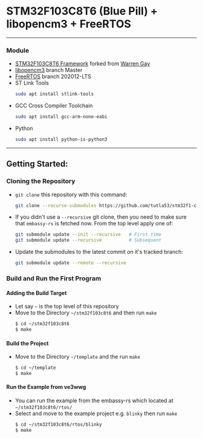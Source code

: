 # STM32F103C8T6 (Blue Pill) + libopencm3 + FreeRTOS
***

### Module
- [STM32F103C8T6 Framework](https://github.com/tutla53/stm32f1-c-template.git) forked from [Warren Gay](https://github.com/ve3wwg)
- [libopencm3](https://github.com/libopencm3/libopencm3.git) branch Master
- [FreeRTOS](https://github.com/FreeRTOS/FreeRTOS-LTS.git) branch 202012-LTS
- ST Link Tools
  ```bash
  sudo apt install stlink-tools
  ```
- GCC Cross Compiler Toolchain
  ```bash
  sudo apt install gcc-arm-none-eabi
  ```
- Python
  ```bash
  sudo apt install python-is-python3
  ```
***

## Getting Started:
### Cloning the Repository
- `git clone` this repository with this command:
    ```bash
    git clone --recurse-submodules https://github.com/tutla53/stm32f1-c-template.git 
    ```
- If you didn't use a `--recursive` git clone, then you need to make
  sure that `embassy-rs` is fetched now. From the top level apply
  one of:
  ```bash
  git submodule update --init --recursive   # First time
  git submodule update --recursive          # Subsequent
  ```
- Update the submodules to the latest commit on it's tracked branch:
  ```bash
  git submodule update --remote --recursive
  ```
  
### Build and Run the First Program
#### Adding the Build Target
- Let say `~` is the top level of this repository
- Move to the Directory `~/stm32f103c8t6` and then run `make`
  ```bash
  $ cd ~/stm32f103c8t6
  $ make
  ```

#### Build the Project
- Move to the Directory `~/template` and the run `make`
  ```bash
  $ cd ~/template
  $ make
  ```

#### Run the Example from ve3wwg
- You can run the example from the embassy-rs which located at `~/stm32f103c8t6/rtos/`
- Select and move to the example project e.g. `blinky` then run `make`
  ```bash
  $ cd ~/stm32f103c8t6/rtos/blinky
  $ make
  ```

